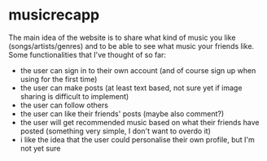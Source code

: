 # musicrecapp
The main idea of the website is to share what kind of music you like (songs/artists/genres) and to be able to see what music your friends like. 
Some functionalities that I've thought of so far:
- the user can sign in to their own account (and of course sign up when using for the first time)
- the user can make posts (at least text based, not sure yet if image sharing is difficult to implement)
- the user can follow others
- the user can like their friends' posts (maybe also comment?)
- the user will get recommended music based on what their friends have posted (something very simple, I don't want to overdo it)
- i like the idea that the user could personalise their own profile, but I'm not yet sure 
